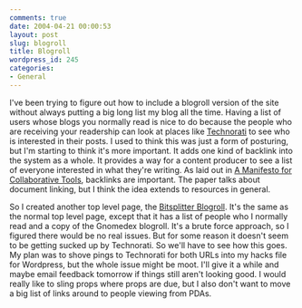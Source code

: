 ```yaml
---
comments: true
date: 2004-04-21 00:00:53
layout: post
slug: blogroll
title: Blogroll
wordpress_id: 245
categories:
- General
---
```


I've been trying to figure out how to include a blogroll version of the site without always putting a big long list my blog all the time. Having a list of users whose blogs you normally read is nice to do because the people who are receiving your readership can look at places like [Technorati](http://www.technorati.com) to see who is interested in their posts. I used to think this was just a form of posturing, but I'm starting to think it's more important. It adds one kind of backlink into the system as a whole. It provides a way for a content producer to see a list of everyone interested in what they're writing. As laid out in [A Manifesto for Collaborative Tools](http://www.blueoxen.org/papers/0000D/), backlinks are important. The paper talks about document linking, but I think the idea extends to resources in general.

So I created another top level page, the [Bitsplitter Blogroll](http://www.bitsplitter.net/blog/blogroll.php). It's the same as the normal top level page, except that it has a list of people who I normally read and a copy of the Gnomedex blogroll. It's a brute force approach, so I figured there would be no real issues. But for some reason it doesn't seem to be getting sucked up by Technorati. So we'll have to see how this goes. My plan was to shove pings to Technorati for both URLs into my hacks file for Wordpress, but the whole issue might be moot. I'll give it a while and maybe email feedback tomorrow if things still aren't looking good. I would really like to sling props where props are due, but I also don't want to move a big list of links around to people viewing from PDAs.
